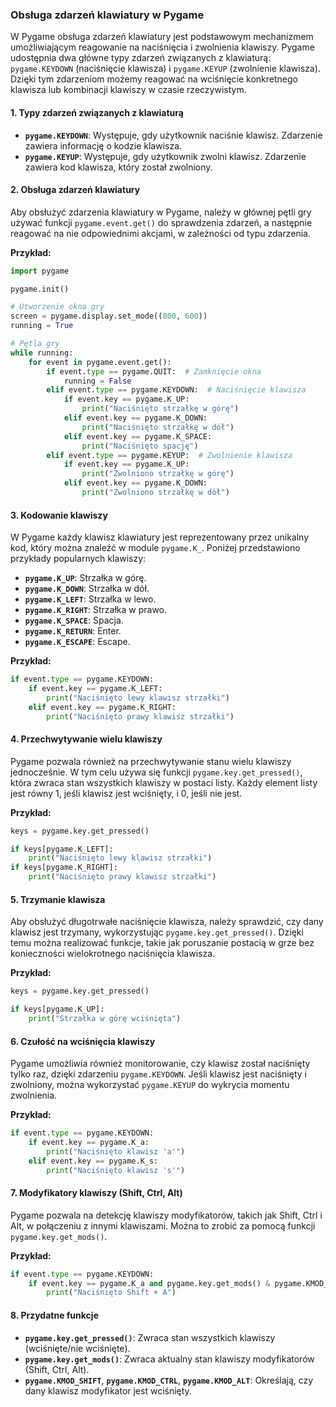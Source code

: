 ### Obsługa zdarzeń klawiatury w Pygame

W Pygame obsługa zdarzeń klawiatury jest podstawowym mechanizmem umożliwiającym reagowanie na naciśnięcia i zwolnienia klawiszy. Pygame udostępnia dwa główne typy zdarzeń związanych z klawiaturą: `pygame.KEYDOWN` (naciśnięcie klawisza) i `pygame.KEYUP` (zwolnienie klawisza). Dzięki tym zdarzeniom możemy reagować na wciśnięcie konkretnego klawisza lub kombinacji klawiszy w czasie rzeczywistym.

#### **1. Typy zdarzeń związanych z klawiaturą**
- **`pygame.KEYDOWN`**: Występuje, gdy użytkownik naciśnie klawisz. Zdarzenie zawiera informację o kodzie klawisza.
- **`pygame.KEYUP`**: Występuje, gdy użytkownik zwolni klawisz. Zdarzenie zawiera kod klawisza, który został zwolniony.

#### **2. Obsługa zdarzeń klawiatury**
Aby obsłużyć zdarzenia klawiatury w Pygame, należy w głównej pętli gry używać funkcji `pygame.event.get()` do sprawdzenia zdarzeń, a następnie reagować na nie odpowiednimi akcjami, w zależności od typu zdarzenia.

**Przykład:**
```python
import pygame

pygame.init()

# Utworzenie okna gry
screen = pygame.display.set_mode((800, 600))
running = True

# Pętla gry
while running:
    for event in pygame.event.get():
        if event.type == pygame.QUIT:  # Zamknięcie okna
            running = False
        elif event.type == pygame.KEYDOWN:  # Naciśnięcie klawisza
            if event.key == pygame.K_UP:
                print("Naciśnięto strzałkę w górę")
            elif event.key == pygame.K_DOWN:
                print("Naciśnięto strzałkę w dół")
            elif event.key == pygame.K_SPACE:
                print("Naciśnięto spację")
        elif event.type == pygame.KEYUP:  # Zwolnienie klawisza
            if event.key == pygame.K_UP:
                print("Zwolniono strzałkę w górę")
            elif event.key == pygame.K_DOWN:
                print("Zwolniono strzałkę w dół")
```

#### **3. Kodowanie klawiszy**
W Pygame każdy klawisz klawiatury jest reprezentowany przez unikalny kod, który można znaleźć w module `pygame.K_`. Poniżej przedstawiono przykłady popularnych klawiszy:

- **`pygame.K_UP`**: Strzałka w górę.
- **`pygame.K_DOWN`**: Strzałka w dół.
- **`pygame.K_LEFT`**: Strzałka w lewo.
- **`pygame.K_RIGHT`**: Strzałka w prawo.
- **`pygame.K_SPACE`**: Spacja.
- **`pygame.K_RETURN`**: Enter.
- **`pygame.K_ESCAPE`**: Escape.

**Przykład:**
```python
if event.type == pygame.KEYDOWN:
    if event.key == pygame.K_LEFT:
        print("Naciśnięto lewy klawisz strzałki")
    elif event.key == pygame.K_RIGHT:
        print("Naciśnięto prawy klawisz strzałki")
```

#### **4. Przechwytywanie wielu klawiszy**
Pygame pozwala również na przechwytywanie stanu wielu klawiszy jednocześnie. W tym celu używa się funkcji `pygame.key.get_pressed()`, która zwraca stan wszystkich klawiszy w postaci listy. Każdy element listy jest równy 1, jeśli klawisz jest wciśnięty, i 0, jeśli nie jest.

**Przykład:**
```python
keys = pygame.key.get_pressed()

if keys[pygame.K_LEFT]:
    print("Naciśnięto lewy klawisz strzałki")
if keys[pygame.K_RIGHT]:
    print("Naciśnięto prawy klawisz strzałki")
```

#### **5. Trzymanie klawisza**
Aby obsłużyć długotrwałe naciśnięcie klawisza, należy sprawdzić, czy dany klawisz jest trzymany, wykorzystując `pygame.key.get_pressed()`. Dzięki temu można realizować funkcje, takie jak poruszanie postacią w grze bez konieczności wielokrotnego naciśnięcia klawisza.

**Przykład:**
```python
keys = pygame.key.get_pressed()

if keys[pygame.K_UP]:
    print("Strzałka w górę wciśnięta")
```

#### **6. Czułość na wciśnięcia klawiszy**
Pygame umożliwia również monitorowanie, czy klawisz został naciśnięty tylko raz, dzięki zdarzeniu `pygame.KEYDOWN`. Jeśli klawisz jest naciśnięty i zwolniony, można wykorzystać `pygame.KEYUP` do wykrycia momentu zwolnienia.

**Przykład:**
```python
if event.type == pygame.KEYDOWN:
    if event.key == pygame.K_a:
        print("Naciśnięto klawisz 'a'")
    elif event.key == pygame.K_s:
        print("Naciśnięto klawisz 's'")
```

#### **7. Modyfikatory klawiszy (Shift, Ctrl, Alt)**
Pygame pozwala na detekcję klawiszy modyfikatorów, takich jak Shift, Ctrl i Alt, w połączeniu z innymi klawiszami. Można to zrobić za pomocą funkcji `pygame.key.get_mods()`.

**Przykład:**
```python
if event.type == pygame.KEYDOWN:
    if event.key == pygame.K_a and pygame.key.get_mods() & pygame.KMOD_SHIFT:
        print("Naciśnięto Shift + A")
```

#### **8. Przydatne funkcje**
- **`pygame.key.get_pressed()`**: Zwraca stan wszystkich klawiszy (wciśnięte/nie wciśnięte).
- **`pygame.key.get_mods()`**: Zwraca aktualny stan klawiszy modyfikatorów (Shift, Ctrl, Alt).
- **`pygame.KMOD_SHIFT`**, **`pygame.KMOD_CTRL`**, **`pygame.KMOD_ALT`**: Określają, czy dany klawisz modyfikator jest wciśnięty.

